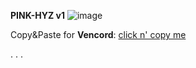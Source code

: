**PINK-HYZ v1**
![image](https://github.com/hyz-3/themes/assets/121250506/af892fdb-59c1-43d8-8a58-bd3f225ac4c1)

Copy&Paste for **Vencord**: 
[click n' copy me](https://raw.githubusercontent.com/hyz-3/themes/main/pink-hyz.css)

. . .
